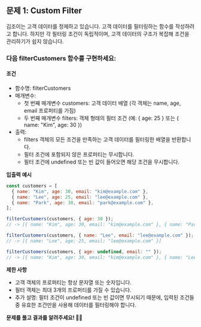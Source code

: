 ## 문제 1: Custom Filter

김조이는 고객 데이터를 정제하고 있습니다. 고객 데이터를 필터링하는 함수를 작성하려고 합니다. 하지만 각 필터링 조건이 독립적이며, 고객 데이터의 구조가 복잡해 조건을 관리하기가 쉽지 않습니다.

### 다음 filterCustomers 함수를 구현하세요:

#### 조건

- 함수명: filterCustomers
- 매개변수:
  - 첫 번째 매개변수 customers: 고객 데이터 배열 (각 객체는 name, age, email 프로퍼티를 가짐)
  - 두 번째 매개변수 filters: 객체 형태의 필터 조건 (예: { age: 25 } 또는 { name: "Kim", age: 30 })
- 출력:
  - filters 객체의 모든 조건을 만족하는 고객 데이터를 필터링한 배열을 반환합니다.
  - 필터 조건에 포함되지 않은 프로퍼티는 무시합니다.
  - 필터 조건에 undefined 또는 빈 값이 들어오면 해당 조건을 무시합니다.

**입출력 예시**

```js
const customers = [
  { name: "Kim", age: 30, email: "kim@example.com" },
  { name: "Lee", age: 25, email: "lee@example.com" },
  { name: "Park", age: 30, email: "park@example.com" },
];

filterCustomers(customers, { age: 30 });
// -> [{ name: "Kim", age: 30, email: "kim@example.com" }, { name: "Park", age: 30, email: "park@example.com" }]

filterCustomers(customers, { name: "Lee", email: "lee@example.com" });
// -> [{ name: "Lee", age: 25, email: "lee@example.com" }]

filterCustomers(customers, { age: undefined, email: "" });
// -> [{ name: "Kim", age: 30, email: "kim@example.com" }, { name: "Lee", age: 25, email: "lee@example.com" }, { name: "Park", age: 30, email: "park@example.com" }]
```

**제한 사항**

- 고객 객체의 프로퍼티는 항상 문자열 또는 숫자입니다.
- 필터 객체는 최대 3개의 프로퍼티를 가질 수 있습니다.
- 추가 설명: 필터 조건이 undefined 또는 빈 값이면 무시되기 때문에, 입력된 조건들 중 유효한 조건만을 사용해 데이터를 필터링해야 합니다.

**문제를 풀고 결과를 알려주세요! 👨‍💻**
